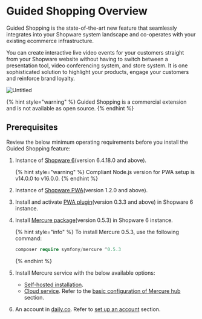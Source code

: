 # Guided Shopping Overview

Guided Shopping is the state-of-the-art new feature that seamlessly integrates into your Shopware system landscape and co-operates with your existing ecommerce infrastructure.

You can create interactive live video events for your customers straight from your Shopware website without having to switch between a presentation tool, video conferencing system, and store system. It is one sophisticated solution to highlight your products, engage your customers and reinforce brand loyalty.

![Untitled](../../../docs/.gitbook/assets/products-guidedShopping.png)

{% hint style="warning" %}
Guided Shopping is a commercial extension and is not available as open source.
{% endhint %}

## Prerequisites

Review the below minimum operating requirements before you install the Guided Shopping feature:

1. Instance of [Shopware 6](../../guides/installation/from-scratch.md)(version 6.4.18.0 and above).

    {% hint style="warning" %}
    Compliant Node.js version for PWA setup is v14.0.0 to v16.0.0.
    {% endhint %}

1. Instance of [Shopware PWA](https://github.com/vuestorefront/shopware-pwa)(version 1.2.0 and above).
1. Install and activate [PWA plugin](https://github.com/shopware/SwagShopwarePwa)(version 0.3.3 and above) in Shopware 6 instance.
1. Install [Mercure package](https://packagist.org/packages/symfony/mercure#v0.5.3)(version 0.5.3) in Shopware 6 instance.

    {% hint style="info" %}
    To install Mercure 0.5.3, use the following command:

    ```php
    composer require symfony/mercure ^0.5.3
    ```

    {% endhint %}

1. Install Mercure service with the below available options:
   * [Self-hosted installation](./selfHostedMercureInstallation.md).
   * [Cloud service](https://mercure.rocks/). Refer to the [basic configuration of Mercure hub](./installation.md#basic-configuration-of-mercure-hub) section.
1. An account in [daily.co](http://daily.co/). Refer to [set up an account](./installation.md#set-up-an-account) section.
